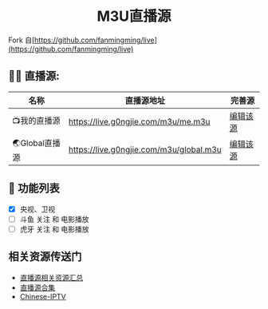 <h1 align="center">M3U直播源</h1>

Fork 自[https://github.com/fanmingming/live](https://github.com/fanmingming/live)

## 🤹‍♂️ 直播源:

<table>
  <thead>
    <tr>
      <th>名称</th>
      <th>直播源地址</th>
      <th>完善源</th>
    </tr>
  </thead>
  <tbody>
    <tr>
      <td>📺我的直播源</td>
      <td><a href="https://live.g0ngjie.com/m3u/me.m3u">https://live.g0ngjie.com/m3u/me.m3u</a></td>
      <td><a href="https://github.com/g0ngjie/tvlive/edit/master/m3u/me.m3u">编辑该源</a></td>
    </tr>
    <tr>
      <td>🌏Global直播源</td>
      <td><a href="https://live.g0ngjie.com/m3u/global.m3u">https://live.g0ngjie.com/m3u/global.m3u</a></td>
      <td><a href="https://github.com/g0ngjie/tvlive/edit/master/m3u/global.m3u">编辑该源</a></td>
    </tr>
  </tbody>
</table>

## 📖 功能列表

- [x] 央视、卫视
- [ ] 斗鱼 关注 和 电影播放
- [ ] 虎牙 关注 和 电影播放

## 相关资源传送门

- [直播源相关资源汇总](https://github.com/imDazui/Tvlist-awesome-m3u-m3u8)
- [直播源合集](https://zhuanlan.zhihu.com/p/603236224)
- [Chinese-IPTV](https://github.com/BurningC4/Chinese-IPTV)
